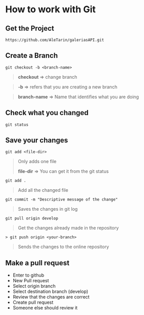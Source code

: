 # How to work with Git

## Get the Project
```
https://github.com/AleTarin/galeriasAPI.git
```

## Create a Branch
```
git checkout -b <branch-name> 
```
> **checkout** => change branch

> **-b**  => refers that you are creating a new branch

> **branch-name** => Name that identifies what you are doing 

## Check what you changed
 ```
git status 
```

## Save your changes
 ```
git add <file-dir>
```
> Only adds one file
> 
> **file-dir** => You can get it from the git status
 ```
git add .
```
> Add all the changed file

 ```
git commit -m "Descriptive message of the change"
```
> Saves the changes in git log
```
git pull origin develop
```
> Get the changes already made in the repository

 ```
> git push origin <your-branch>
```
> Sends the changes to the online repository

## Make a pull request

- Enter to github
- New Pull request
- Select origin branch
- Select destination branch (develop)
- Review that the changes are correct
- Create pull request
- Someone else should review it